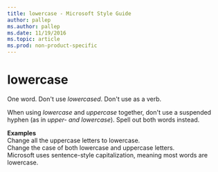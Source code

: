 ```yaml
---
title: lowercase - Microsoft Style Guide
author: pallep
ms.author: pallep
ms.date: 11/19/2016
ms.topic: article
ms.prod: non-product-specific
---
```


# lowercase

One word. Don't use *lowercased*. Don't use as a verb.

When using *lowercase* and *uppercase* together, don't use a suspended hyphen (as in *upper- and lowercase*). Spell out both words instead. 

**Examples**  
Change all the uppercase letters to lowercase.  
Change the case of both lowercase and uppercase letters.  
Microsoft uses sentence-style capitalization, meaning most words are lowercase.
